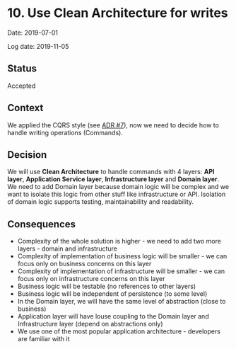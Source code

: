 # 10. Use Clean Architecture for writes

Date: 2019-07-01

Log date: 2019-11-05

## Status

Accepted

## Context

We applied the CQRS style (see [ADR #7](0007-use-cqrs-architectural-style.md)), now we need to decide how to handle writing operations (Commands).

## Decision

We will use **Clean Architecture** to handle commands with 4 layers: **API layer**, **Application Service layer**, **Infrastructure layer** and **Domain layer**. </br>
We need to add Domain layer because domain logic will be complex and we want to isolate this logic from other stuff like infrastructure or API. Isolation of domain logic supports testing, maintainability and readability.

## Consequences
- Complexity of the whole solution is higher - we need to add two more layers - domain and infrastructure
- Complexity of implementation of business logic will be smaller - we can focus only on business concerns on this layer
- Complexity of implementation of infrastructure will be smaller - we can focus only on infrastructure concerns on this layer
- Business logic will be testable (no references to other layers)
- Business logic will be independent of persistence (to some level)
- In the Domain layer, we will have the same level of abstraction (close to business)
- Application layer will have louse coupling to the Domain layer and Infrastructure layer (depend  on abstractions only)
- We use one of the most popular application architecture - developers are familiar with it
